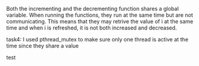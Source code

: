 Both the incrementing and the decrementing function shares a global variable. When running the functions, they run at the same time but are not communicating. This means that they may retrive the value of i at the same time and when i is refreshed, it is not both increased and decreased. 

task4: 
I used pthread_mutex to make sure only one thread is active at the time since they share a value

test


